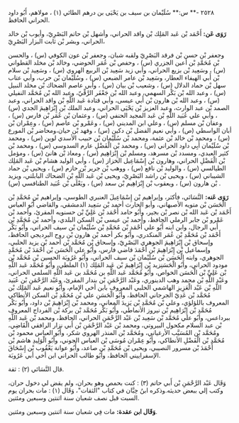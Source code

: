 ٢٥٢٨ -** س:** سُلَيْمان بن سيف بن يَحْيَى بن درهم الطائي (١) ، مولاهم، أَبُو داود الحراني الحافظ.

**رَوَى عَن:** أَحْمَد بْن عَبد المَلِك بْن واقد الحراني، وأشهل بْن حاتم البَصْرِيّ، وأيوب بْن خالد الحراني، وبشر بْن ثابت البزار البَصْرِيّ،

وجعفر بْن حسن بْن فرقد البَصْرِيّ ولقبه شبان، وجعفر بْن عون الكوفي (س) ، والحسن بْن مُحَمَّدِ بْن أعين الجزري (س) ، وحفص بْن عُمَر الحوضي، وخالد بْن مخلد القطواني (س) ، وسَعِيد بْن بزيع الحراني، وأبي زيد سَعِيد بْن الربيع الهروي (س) ، وسَعِيد بْن سلام بْن أَبي الهيفاء العطار، وسَعِيد بْن عامر الضبعي (س) ، وسُلَيْمان بْن حرب، وأبي عتاب سهل بْن حماد الدلال (س) ، وشعيب بْن بيان (س) ، وأبي عاصم الضحاك بْن مخلد النبيل (س) ، وعبد الله بْن بَكْر السهمي، وعبد الله بْن جَعْفَر الرَّقِّيّ، وعبد الله بْن مُحَمَّد النفيلي (س) ، وعبد الله بْن هارون بْن أَبي عيسى، وأبي قتادة عَبد اللَّهِ بْن واقد الحراني، وعبد الصمد بْن عبد الوارث، وعبد العزيز بْن يَحْيَى الحراني، وعبد الملك بْن إِبْرَاهِيمَ الجدي (س) ، وأبي علي عُبَيد اللَّهِ بْن عَبد المجيد الحنفي (س) ، وعثمان بْن عُمَر بْن فارس (س) ، وعفان بْن مسلم (س) ، وعلي ابن المديني (س) ، وعَمْرو بْن عاصم (س) ، وعِمْران بْن أبان الواسطي (ص) ، وأبي نعيم الفضل بْن دكين (س) ، وفهد بْن حيان،ومحاضر بْن المورع (س) ، ومحمد بْن خالد بْن عثمة، ومحمد بْن سُلَيْمان بْن حبيب الأسدي لوين (س) ، ومحمد بْن سُلَيْمان أَبِي داود الحراني (س) ، ومحمد بْن الْفَضْلِ عارم السدوسي (س) ، ومحمد بْن كثير العبدي، ومسدد بْن مسرهد، ومسلم بْن إِبْرَاهِيم (س) ، ومعاذ بْن هانئ (س) ، ومؤمل بْن الْفَضْلِ الحراني، وهارون بْن إِسْمَاعِيل الخزاز (س) ، وأبي الوليد هشام بْن عَبد المَلِك الطيالسي (س) ، والوليد بْن نافع (س) ، ووهب بْن جرير بْن حازم (س) ، ويحيى بْن حماد الشيباني (س) ، ويحيى بْن راشد البَصْرِيّ، ويحيى بْن عَبد اللَّهِ بْن الضحاك البابلتي، ويزيد بْن هارون (س) ، ويعقوب بْن إِبْرَاهِيم بْن سعد (س) ، ويَعْلَى بْن عُبَيد الطنافسي (س) .

**رَوَى عَنه:** النَّسَائي، فأكثر، وإبراهيم بْن إِسْمَاعِيلَ العنبري الطوسي، وإبراهيم بْن مُحَمَّدِ بْن الْحَسَن بْن متويه الأصبهاني، وأبو الحارث أحمد بْن سَعِيد الدمشقي، والقاضي أَبُو العباس أَحْمَد بْن عَبد الله بْن نصر بْن بجير، وأَبُو حامد أَحْمَد بْن عَلِيِّ بْن حسنويه المقرئ، وأحمد بْن عَمْرو بْن جابر الرملي الحافظ، وأحمد بْن عيسى بْن السكن البلدي، وأحمد بْن مُحَمَّدِ بْن أَبي الرجال، وابن ابنه أَبُو علي أَحْمَد بْن مُحَمَّدِ بْن سُلَيْمان بْن سيف الحراني، وأَبُو بَكْر أَحْمَد بْن مُحَمَّدِ بْن عُمَر المنكدري، وأَبُو بكر أحمد بْن هارون بْن روح البرديجي الحافظ، وإسحاق بْن إِبْرَاهِيمَ الجوهري البَصْرِيّ، وإسحاق بْن مُحَمَّد بْن أحمد بْن يزيد الحلبي، وإسماعيل بْن إِبْرَاهِيمَ بْن أَحْمَدَ قاضي فارس، وأَبُو علي الْحَسَن بْن أَحْمَدَ بْن مُحَمَّدٍ الجوهري، وابنه الْحَسَن بْن سُلَيْمان بْن سيف الحراني، وأَبُو عَرُوبَة الحسين بْن مُحَمَّد بْن مودود الحراني، وأَبُو الْحَسَنِزيد بْن إِبْرَاهِيمَ بْن عَبد المَلِك (١) الملطي، وأَبُو مُحَمَّد عَبد اللَّهِ بْن عَلِيِّ بْن الْحَسَن الخواص، وأَبُو مُحَمَّد عَبد اللَّهِ بن مُحَمَّد بن عَبد اللَّهِ السلمي الحراني، وعَبْد اللَّهِ بْن محمد وهب الدينوري، وعَبْد الرَّحْمَنِ بْن بندار المقرئ، وعَبْد الرَّحْمَنِ بْن عُبَيد اللَّهِ بْن عَبْد الْعَزِيزِ الهاشمي الحلبي المعروف بابن أخي الإمام، وأَبُو نعيم عَبد المَلِك بْن مُحَمَّد بْن عَدِيّ الجرجاني الحافظ، وأَبُو الْحَسَنِ علي بْن مُحَمَّدِ بْن السكن الأنطاكي المعروف باللؤلؤي، وعلي بْن مُحَمَّدِ بْن يَزِيدَ المعاني، ومحمد بْن إِبْرَاهِيمَ بْن داود، وأَبُو بَكْر مُحَمَّد بْن إِبْرَاهِيم بْن نيروز الأنماطي، وأَبُو بَكْر مُحَمَّد بْن بركة بْن الفرداج المعروف ببرداعس، وأَبُو علي مُحَمَّد بْن سَعِيد بْن عَبْد الرَّحْمَنِ الحراني، الحافظ، ومحمد بْن عَبد اللَّهِ بْن عبد السلام مكحول البيروتي، ومحمد بْن عَبْد الرَّحْمَنِ بْن أَبي نزار الرافقي الْقَاضِي، ومُحَمَّد بْن المُسَيَّب الأرغياني، ومُحَمَّد بْن المنذر الهروي شكر، وأَبُو العباس محمود بْن مُحَمَّدِ بْن الْفَضْلِ الأنطاكي، وأَبُو عِمْران مُوسَى بْن العباس الجوني، وأَبُو الْوَلِيدِ هاشم بْن أَحْمَدَ بْن مسرور النصيبي، ويحيى بْن مُحَمَّدِ بْن صاعد، وأَبُو عوانة يَعْقُوب بْن إِسْحَاقَ الإسفراييني الحافظ، وأَبُو طالب الحراني ابن أخي أبي عَرُوبَة.

قال النَّسَائي (٢) : ثقة.

وَقَال عَبْد الرَّحْمَنِ بْن أَبي حاتم (٣) : كنت بحمص وهو بحران، ولم يقض لي دخول حران، وكتب إلي ببعض حديثه.وذكره ابنُ حِبَّان في كتاب "الثقات"، وَقَال (١) : مات بحران يوم السبت قبل نصف شعبان سنة اثنتين وسبعين ومئتين.

**وَقَال ابن عقدة:** مات فِي شعبان سنة اثنتين وسبعين ومئتين.